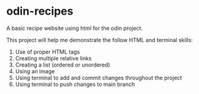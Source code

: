 # odin-recipes

A basic recipe website using html for the odin project.

This project will help me demonstrate the follow HTML and terminal skills:
1. Use of proper HTML tags
2. Creating multiple relative links
3. Creating a list (ordered or unordered)
4. Using an image
5. Using terminal to add and commit changes throughout the project
6. Using terminal to push changes to main branch

